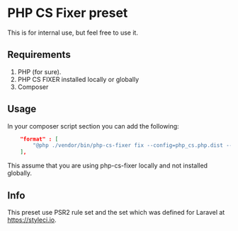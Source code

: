 # PHP CS Fixer preset

This is for internal use, but feel free to use it.

## Requirements

1. PHP (for sure).
2. PHP CS FIXER installed locally or globally
3. Composer


## Usage

In your composer script section you can add the following:

```json
    "format" : [
        "@php ./vendor/bin/php-cs-fixer fix --config=php_cs.php.dist --using-cache=no"
    ],
```

This assume that you are using php-cs-fixer locally and not installed globally.

## Info

This preset use PSR2 rule set and the set which was defined for Laravel at https://styleci.io.


